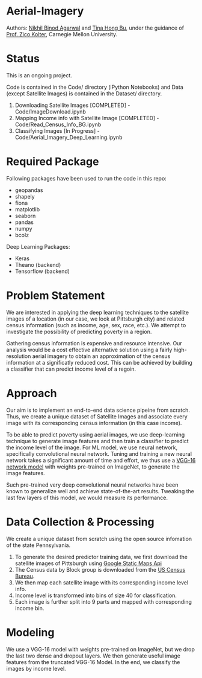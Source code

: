 # Aerial-Imagery
Authors: [Nikhil Binod Agarwal](https://github.com/nikhilba) and [Tina Hong Bu](https://github.com/TinaHongBu), under the guidance of [Prof. Zico Kolter](http://zicokolter.com/), Carnegie Mellon University.

# Status
This is an ongoing project.

Code is contained in the Code/ directory (iPython Notebooks) and Data (except Satellite Images) is contained in the Dataset/ directory.
 1. Downloading Satellite Images [COMPLETED] - Code/ImageDownload.ipynb
 2. Mapping Income info with Satellite Image [COMPLETED] - Code/Read_Census_Info_BG.ipynb
 3. Classifying Images [In Progress] - Code/Aerial_Imagery_Deep_Learning.ipynb

# Required Package
Following packages have been used to run the code in this repo:
 - geopandas
 - shapely
 - fiona
 - matplotlib
 - seaborn
 - pandas
 - numpy
 - bcolz

Deep Learning Packages:
 - Keras
 - Theano (backend)
 - Tensorflow (backend)
 
# Problem Statement
We are interested in applying the deep learning techniques to the satellite images of a location (in our case, we look at Pittsburgh city) and related census information (such as income, age, sex, race, etc.). We attempt to investigate the possibility of predicting poverty in a region.

Gathering census information is expensive and resource intensive. Our analysis would be a cost effective alternative solution using a fairly high-resolution aerial imagery to obtain an approximation of the census information at a significatly reduced cost. This can be achieved by building a classifier that can predict income level of a regoin.

# Approach
Our aim is to implement an end-to-end data science pipeine from scratch. Thus,  we create a unique dataset of Satellite Images and associate every image with its corresponding census information (in this case income). 

To be able to predict poverty using aerial images, we use deep-learning technique to generate image features and then train a classifier to predict the income level of the image. For ML model, we use neural network, specifically convolutional neural network. Tuning and training a new neural network takes a significant amount of time and effort, we thus use a [VGG-16 network model](https://gist.github.com/baraldilorenzo/07d7802847aaad0a35d3)  with weights pre-trained on ImageNet, to generate the image features. 

Such pre-trained very deep convolutional neural networks have been known to generalize well and achieve state-of-the-art results. Tweaking the last few layers of this model, we would measure its performance.

# Data Collection & Processing
We create a unique dataset from scratch using the open source infomation of the state Pennsylvania. 
 1. To generate the desired predictor training data, we first download the satellite images of Pittsburgh using [Google Static Maps Api](https://developers.google.com/maps/documentation/static-maps/)
 2. The Census data by Block group is downloaded from the [US Census Bureau](https://www.census.gov/geo/maps-data/data/tiger-data.html).
 3. We then map each satellite image with its corresponding income level info. 
 4. Income level is transformed into bins of size 40 for classification.
 5. Each image is further split into 9 parts and mapped with corresponding income bin.

# Modeling
We use a VGG-16 model with weights pre-trained on ImageNet, but we drop the last two dense and dropout layers. We then generate useful image features from the truncated VGG-16 Model. In the end, we classify the images by income level.
